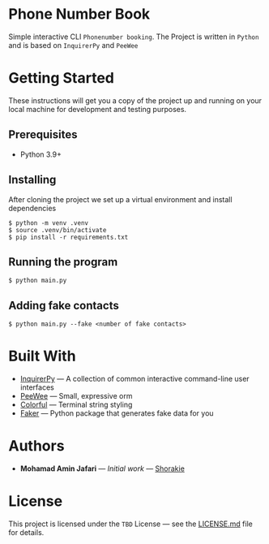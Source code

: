 # Phone Number Book
Simple interactive CLI `Phonenumber booking`.
The Project is written in `Python` and is based on `InquirerPy` and `PeeWee`


# Getting Started

These instructions will get you a copy of the project up and running on your local machine for development and testing purposes.

## Prerequisites

- Python 3.9+

## Installing

After cloning the project we set up a virtual environment and install dependencies

```
$ python -m venv .venv
$ source .venv/bin/activate
$ pip install -r requirements.txt
```

## Running the program

```
$ python main.py
```

## Adding fake contacts

```
$ python main.py --fake <number of fake contacts>
```

# Built With

- [InquirerPy](https://github.com/kazhala/InquirerPy) — A collection of common interactive command-line user interfaces
- [PeeWee](https://github.com/coleifer/peewee) — Small, expressive orm
- [Colorful](github.com/timofurrer/colorful) — Terminal string styling
- [Faker](https://github.com/joke2k/faker) — Python package that generates fake data for you

# Authors

- **Mohamad Amin Jafari** — *Initial work* — [Shorakie](https://github.com/Shorakie)


# License

This project is licensed under the `TBD` License — see the [LICENSE.md](LICENSE.md) file for details.
